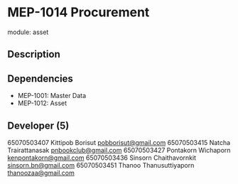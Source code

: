 # MEP-1014 Procurement

module: asset

## Description

## Dependencies
- MEP-1001: Master Data
- MEP-1012: Asset

## Developer (5)

65070503407 Kittipob Borisut pobborisut@gmail.com
65070503415 Natcha Trairattanasak pnbookclub@gmail.com
65070503427 Pontakorn Wichaporn kenpontakorn@gmail.com
65070503436 Sinsorn Chaithavornkit sinsorn.bn@gmail.com
65070503451 Thanoo Thanusuttiyaporn thanoozaa@gmail.com